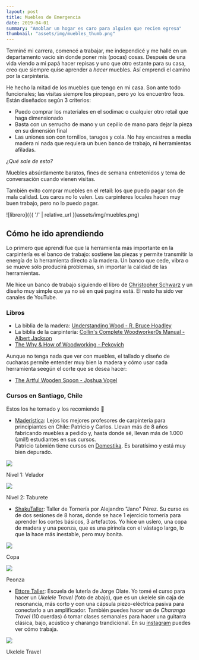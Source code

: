 ```yaml
---
layout: post
title: Muebles de Emergencia
date: 2019-04-01
summary: "Amoblar un hogar es caro para alguien que recien egresa"
thumbnail: "assets/img/muebles_thumb.png"
---
```

Terminé mi carrera, comencé a trabajar, me independicé y me hallé en un departamento vacío sin donde poner mis (pocas) cosas. Después de una vida viendo a mi papá hacer repisas y uno que otro estante para su casa, creo que siempre quise aprender a *hacer* muebles. Así emprendí el camino por la carpintería.

He hecho la mitad de los muebles que tengo en mi casa. Son ante todo funcionales; las visitas siempre los piropean, pero yo los encuentro feos. Están diseñados según 3 criterios:
- Puedo comprar los materiales en el sodimac o cualquier otro retail que haga dimensionado
- Basta con un serrucho de mano y un cepillo de mano para dejar la pieza en su dimensión final
- Las uniones son con tornillos, tarugos y cola. No hay encastres a media madera ni nada que requiera un buen banco de trabajo, ni herramientas afiladas.

*¿Qué sale de esto?*

Muebles absúrdamente baratos, fines de semana entretenidos y tema de conversación cuando vienen visitas.

También evito comprar muebles en el retail: los que puedo pagar son de mala calidad. Los caros no lo valen. Les carpinteres locales hacen muy buen trabajo, pero no lo puedo pagar.


![librero]({{ '/' | relative_url }}assets/img/muebles.png)


## Cómo he ido aprendiendo
Lo primero que aprendí fue que la herramienta más importante en la carpintería es el banco de trabajo: sostiene las piezas y permite transmitir la energía de la herramienta directo a la madera. Un banco que cede, vibra o se mueve sólo producirá problemas, sin importar la calidad de las herramientas.

Me hice un banco de trabajo siguiendo el libro de [Christopher Schwarz](https://www.amazon.com/-/es/Christopher-Schwarz/dp/1440343128) y un diseño muy simple que ya no sé en qué pagina está. El resto ha sido ver canales de YouTube.
### Libros
- La biblia de la madera: [Understanding Wood - R. Bruce Hoadley](https://www.amazon.es/Understanding-Wood-Craftsmans-Guide-Technology/dp/1561583588)
- La biblia de la carpintería: [Collin's Complete Woodworker0s Manual - Albert Jackson](https://www.amazon.com/Collins-Complete-Woodworkers-Manual-Jackson/dp/0007164424)
- [The Why & How of Woodworking - Pekovich](https://www.amazon.com/-/es/Michael-Pekovich/dp/1631869272)

Aunque no tenga nada que ver con muebles, el tallado y  diseño de cucharas permite entender muy bien la madera y cómo usar cada herramienta seegún el corte que se desea hacer:
- [The Artful Wooden Spoon - Joshua Vogel](https://www.amazon.com/-/es/Joshua-Vogel/dp/1452137722)

### Cursos en Santiago, Chile
Estos los he tomado y los recomiendo :100:

- [Maderística](https://www.maderistica.cl/): 
Lejos los mejores profesores de carpintería para principiantes en Chile: Patricio y Carlos. Llevan más de 8 años fabricando muebles a pedido y, hasta donde sé, llevan más de 1.000 (¡mil!) estudiantes en sus cursos.<br>
Patricio tabmién tiene cursos en [Domestika](https://www.domestika.org/es/courses/557-carpinteria-profesional-para-principiantes). Es baratísimo y está muy bien depurado.

<section class="gallery">
    <div>
        <img src="{{ '/' | relative_url }}assets/img/maderistica1.png">
        <p class="caption">Nivel 1: Velador</p>
    </div>
    <div>
        <img src="{{ '/' | relative_url }}assets/img/maderistica2.png">
        <p class="caption">Nivel 2: Taburete</p>
    </div>
</section>

- [ShakuTaller](https://www.shakutaller.cl/): Taller de Tornería por Alejandro "Jano" Pérez. Su curso es de dos sesiones de 8 horas, donde se hace 1 ejercicio tornería para aprender los cortes básicos, 3 artefactos. Yo hice un uslero, una copa de madera y una peonza, que es una pirinola con el vástago largo, lo que la hace más inestable, pero muy bonita.

<section class="gallery">
    <div>
        <img src="{{ '/' | relative_url }}assets/img/torno1.png">
        <p class="caption">Copa</p>
    </div>
    <div>
        <img src="{{ '/' | relative_url }}assets/img/torno2.png">
        <p class="caption">Peonza</p>
    </div>
</section>


- [Ettore Taller](https://www.ettoretaller.cl/): Escuela de lutería de Jorge Olate. Yo tomé el curso para hacer un *Ukelele Travel* (foto de abajo), que es un ukelele sin caja de resonancia, más corto y con una cápsula piezo-eléctrica pasiva para conectarlo a un amplificador. También puedes hacer un de *Charango Travel* (10 cuerdas) ó tomar clases semanales para hacer una guitarra clásica, bajo, acústico y charango trandicional. En su [instagram](https://www.instagram.com/ettoretaller/) puedes ver cómo trabaja.

<section class="gallery">
    <div>
        <img src="{{ '/' | relative_url }}assets/img/ukelele.png">
        <p class="caption">Ukelele Travel</p>
    </div>
</section>